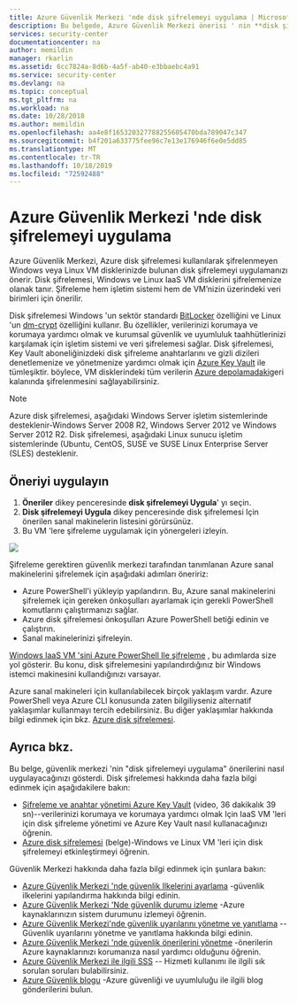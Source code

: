 ```yaml
---
title: Azure Güvenlik Merkezi 'nde disk şifrelemeyi uygulama | Microsoft Docs
description: Bu belgede, Azure Güvenlik Merkezi önerisi ' nin **disk şifrelemesini**nasıl uygulayacaksınız.
services: security-center
documentationcenter: na
author: memildin
manager: rkarlin
ms.assetid: 6cc7824a-8d6b-4a5f-ab40-e3bbaebc4a91
ms.service: security-center
ms.devlang: na
ms.topic: conceptual
ms.tgt_pltfrm: na
ms.workload: na
ms.date: 10/28/2018
ms.author: memildin
ms.openlocfilehash: aa4e8f165320327788255605470bda789047c347
ms.sourcegitcommit: b4f201a633775fee96c7e13e176946f6e0e5dd85
ms.translationtype: MT
ms.contentlocale: tr-TR
ms.lasthandoff: 10/18/2019
ms.locfileid: "72592488"
---
```

# <a name="apply-disk-encryption-in-azure-security-center"></a>Azure Güvenlik Merkezi 'nde disk şifrelemeyi uygulama
Azure Güvenlik Merkezi, Azure disk şifrelemesi kullanılarak şifrelenmeyen Windows veya Linux VM disklerinizde bulunan disk şifrelemeyi uygulamanızı önerir. Disk şifrelemesi, Windows ve Linux IaaS VM disklerini şifrelemenize olanak tanır.  Şifreleme hem işletim sistemi hem de VM’nizin üzerindeki veri birimleri için önerilir.

Disk şifrelemesi Windows 'un sektör standardı [BitLocker](https://technet.microsoft.com/library/cc732774.aspx) özelliğini ve Linux 'un [dm-crypt](https://en.wikipedia.org/wiki/Dm-crypt) özelliğini kullanır. Bu özellikler, verilerinizi korumaya ve korumaya yardımcı olmak ve kurumsal güvenlik ve uyumluluk taahhütlerinizi karşılamak için işletim sistemi ve veri şifrelemesi sağlar. Disk şifrelemesi, Key Vault aboneliğinizdeki disk şifreleme anahtarlarını ve gizli dizileri denetlemenize ve yönetmenize yardımcı olmak için [Azure Key Vault](https://azure.microsoft.com/documentation/services/key-vault/) ile tümleşiktir. böylece, VM disklerindeki tüm verilerin [Azure depolamadaki](https://azure.microsoft.com/documentation/services/storage/)geri kalanında şifrelenmesini sağlayabilirsiniz.

> [!NOTE]
> Azure disk şifrelemesi, aşağıdaki Windows Server işletim sistemlerinde desteklenir-Windows Server 2008 R2, Windows Server 2012 ve Windows Server 2012 R2. Disk şifrelemesi, aşağıdaki Linux sunucu işletim sistemlerinde (Ubuntu, CentOS, SUSE ve SUSE Linux Enterprise Server (SLES) desteklenir.
>
>

## <a name="implement-the-recommendation"></a>Öneriyi uygulayın
1. **Öneriler** dikey penceresinde **disk şifrelemeyi Uygula**' yı seçin.
2. **Disk şifrelemeyi Uygula** dikey penceresinde disk şifrelemesi Için önerilen sanal makinelerin listesini görürsünüz.
3. Bu VM 'lere şifreleme uygulamak için yönergeleri izleyin.

![][1]

Şifreleme gerektiren güvenlik merkezi tarafından tanımlanan Azure sanal makinelerini şifrelemek için aşağıdaki adımları öneririz:

* Azure PowerShell'i yükleyip yapılandırın. Bu, Azure sanal makinelerini şifrelemek için gereken önkoşulları ayarlamak için gerekli PowerShell komutlarını çalıştırmanızı sağlar.
* Azure disk şifrelemesi önkoşulları Azure PowerShell betiği edinin ve çalıştırın.
* Sanal makinelerinizi şifreleyin.

[Windows IaaS VM 'sini Azure PowerShell Ile şifreleme](../virtual-machines/windows/disk-encryption-powershell-quickstart.md) , bu adımlarda size yol gösterir. Bu konu, disk şifrelemesini yapılandırdığınız bir Windows istemci makinesini kullandığınızı varsayar.

Azure sanal makineleri için kullanılabilecek birçok yaklaşım vardır. Azure PowerShell veya Azure CLI konusunda zaten bilgiliyseniz alternatif yaklaşımlar kullanmayı tercih edebilirsiniz. Bu diğer yaklaşımlar hakkında bilgi edinmek için bkz. [Azure disk şifrelemesi](../security/fundamentals/encryption-overview.md).

## <a name="see-also"></a>Ayrıca bkz.
Bu belge, güvenlik merkezi 'nin "disk şifrelemeyi uygulama" önerilerini nasıl uygulayacağınızı gösterdi. Disk şifrelemesi hakkında daha fazla bilgi edinmek için aşağıdakilere bakın:

* [Şifreleme ve anahtar yönetimi Azure Key Vault](https://azure.microsoft.com/documentation/videos/azurecon-2015-encryption-and-key-management-with-azure-key-vault/) (video, 36 dakikalık 39 sn)--verilerinizi korumaya ve korumaya yardımcı olmak Için IaaS VM 'leri için disk şifreleme yönetimi ve Azure Key Vault nasıl kullanacağınızı öğrenin.
* [Azure disk şifrelemesi](../security/fundamentals/encryption-overview.md) (belge)-Windows ve Linux VM 'leri için disk şifrelemeyi etkinleştirmeyi öğrenin.

Güvenlik Merkezi hakkında daha fazla bilgi edinmek için şunlara bakın:

* [Azure Güvenlik Merkezi 'nde güvenlik Ilkelerini ayarlama](tutorial-security-policy.md) -güvenlik ilkelerini yapılandırma hakkında bilgi edinin.
* [Azure Güvenlik Merkezi 'Nde güvenlik durumu izleme](security-center-monitoring.md) -Azure kaynaklarınızın sistem durumunu izlemeyi öğrenin.
* [Azure Güvenlik Merkezi'nde güvenlik uyarılarını yönetme ve yanıtlama](security-center-managing-and-responding-alerts.md) -- Güvenlik uyarılarını yönetme ve yanıtlama hakkında bilgi edinin.
* [Azure Güvenlik Merkezi 'nde güvenlik önerilerini yönetme](security-center-recommendations.md) -önerilerin Azure kaynaklarınızı korumanıza nasıl yardımcı olduğunu öğrenin.
* [Azure Güvenlik Merkezi ile ilgili SSS](security-center-faq.md) -- Hizmeti kullanımı ile ilgili sık sorulan soruları bulabilirsiniz.
* [Azure Güvenlik blogu](https://blogs.msdn.com/b/azuresecurity/) -Azure güvenliği ve uyumluluğu ile ilgili blog gönderilerini bulun.

<!--Image references-->
[1]: ./media/security-center-apply-disk-encryption/apply-disk-encryption.png
